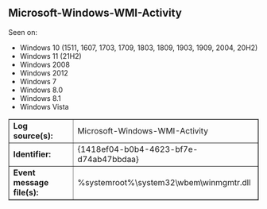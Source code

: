 ## Microsoft-Windows-WMI-Activity

Seen on:
* Windows 10 (1511, 1607, 1703, 1709, 1803, 1809, 1903, 1909, 2004, 20H2)
* Windows 11 (21H2)
* Windows 2008
* Windows 2012
* Windows 7
* Windows 8.0
* Windows 8.1
* Windows Vista

<table border="1" class="docutils">
  <tbody>
    <tr>
      <td><b>Log source(s):</b></td>
      <td>Microsoft-Windows-WMI-Activity</td>
    </tr>
    <tr>
      <td><b>Identifier:</b></td>
      <td>{1418ef04-b0b4-4623-bf7e-d74ab47bbdaa}</td>
    </tr>
    <tr>
      <td><b>Event message file(s):</b></td>
      <td>%systemroot%\system32\wbem\winmgmtr.dll</td>
    </tr>
  </tbody>
</table>

&nbsp;


